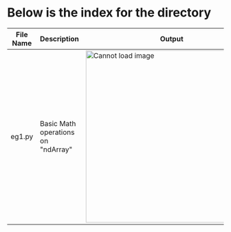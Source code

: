 <h1>Below is the index for the directory</h1>
<table>
  <thead>
    <tr>
      <th>File Name</th>
      <th>Description</th>
      <th>Output</th>
    </tr>
  </thead>
  <tbody>
    <tr>
      <td>eg1.py</td>
      <td>Basic Math operations on "ndArray"</td>
      <td><img src="https://github.com/tanishq1710h/Machine-Learning/blob/main/Matplotlib/outputs/eg1.png" height="400px" width="400px" alt="Cannot load image"></td>
    </tr>
  </tbody>
</table>
